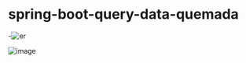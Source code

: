 # spring-boot-query-data-quemada


-![er](https://user-images.githubusercontent.com/89054795/234919822-a84d225e-7ed9-4cb4-a91b-f8fb2095fd23.png)



![image](https://user-images.githubusercontent.com/89054795/208080739-de5402c8-87ba-4d21-8136-8e5a45abd1e2.png)


